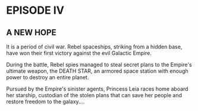 # EPISODE IV
## A NEW HOPE

It is a period of civil war. Rebel spaceships, striking from a hidden base, have won their first victory against the evil Galactic Empire.

During the battle, Rebel spies managed to steal secret plans to the Empire's ultimate weapon, the DEATH STAR, an armored space station with enough power to destroy an entire planet.

Pursued by the Empire's sinister agents, Princess Leia races home aboard her starship, custodian of the stolen plans that can save her people and restore freedom to the galaxy....
